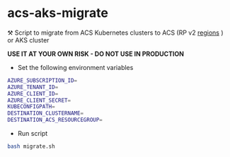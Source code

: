# acs-aks-migrate
⚒ Script to migrate from ACS Kubernetes clusters to ACS (RP v2 [regions](https://github.com/Azure/ACS/blob/master/acs_regional_avilability) ) or AKS cluster

__USE IT AT YOUR OWN RISK - DO NOT USE IN PRODUCTION__

* Set the following environment variables

```bash
AZURE_SUBSCRIPTION_ID=
AZURE_TENANT_ID=
AZURE_CLIENT_ID=
AZURE_CLIENT_SECRET=
KUBECONFIGPATH=
DESTINATION_CLUSTERNAME=
DESTINATION_ACS_RESOURCEGROUP=
```
* Run script

```bash
bash migrate.sh
```
